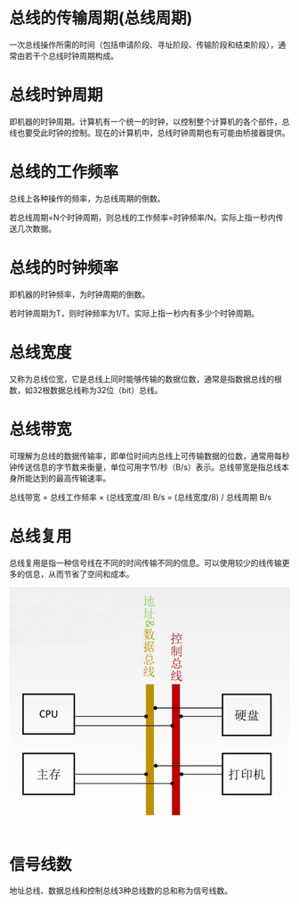 # 总线的传输周期(总线周期)

一次总线操作所需的时间（包括申请阶段、寻址阶段、传输阶段和结束阶段），通常由若干个总线时钟周期构成。

# 总线时钟周期

即机器的时钟周期。计算机有一个统一的时钟，以控制整个计算机的各个部件，总线也要受此时钟的控制。现在的计算机中，总线时钟周期也有可能由桥接器提供。

# 总线的工作频率

总线上各种操作的频率，为总线周期的倒数。

若总线周期=N个时钟周期，则总线的工作频率=时钟频率/N。实际上指一秒内传送几次数据。

# 总线的时钟频率

即机器的时钟频率，为时钟周期的倒数。

若时钟周期为T，则时钟频率为1/T。实际上指一秒内有多少个时钟周期。

# 总线宽度

又称为总线位宽，它是总线上同时能够传输的数据位数，通常是指数据总线的根数，如32根数据总线称为32位（bit）总线。

# 总线带宽

可理解为总线的数据传输率，即单位时间内总线上可传输数据的位数，通常用每秒钟传送信息的字节数来衡量，单位可用字节/秒（B/s）表示。总线带宽是指总线本身所能达到的最高传输速率。

总线带宽 = 总线工作频率 × (总线宽度/8) B/s = (总线宽度/8) / 总线周期 B/s

# 总线复用

总线复用是指一种信号线在不同的时间传输不同的信息。可以使用较少的线传输更多的信息，从而节省了空间和成本。

![](img/zxfy.jpg)

# 信号线数

地址总线、数据总线和控制总线3种总线数的总和称为信号线数。
